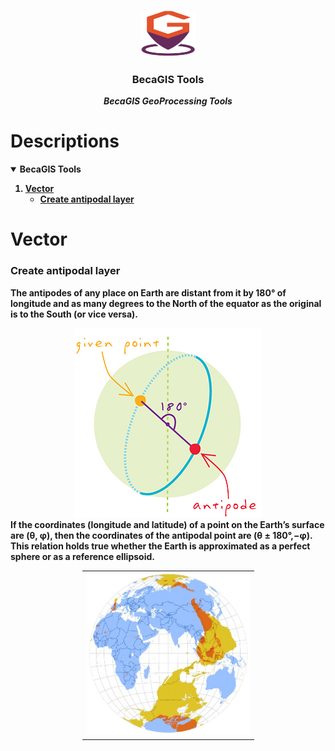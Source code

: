 <!-- PROJECT LOGO -->
<p align="center">
    <img src="images/becagistools_logo.png" alt="Logo" width="90" height="75">
  <h3 align="center">BecaGIS Tools</h3>
  <p align="center">
    <b><i>BecaGIS GeoProcessing Tools</i><b>
    <br />
  </p>
</p>

# Descriptions
<!-- TABLE OF CONTENTS -->
<details open="open">
  <summary>BecaGIS Tools</summary>
  <ol>
    <li>     
      <a href="#vector">Vector</a>     
      <ul>
        <li><a href="#create-antipodal-layer">Create antipodal layer</a></li>
      </ul>
  </ol>
</details>


# Vector

### Create antipodal layer

The antipodes of any place on Earth are distant from it by 180° of longitude and as many degrees to the North of the equator as the original is to the South (or vice versa).
<div align="center">
  <img src="images/tutorial/vect_antipode.png">
</div>
If the coordinates (longitude and latitude) of a point on the Earth’s surface are (θ, φ), then the coordinates of the antipodal point are (θ ± 180°,−φ). This relation holds true whether the Earth is approximated as a perfect sphere or as a reference ellipsoid.
<div align="center">
<table style="text-align: left; width: 275px;" border="0" cellpadding="0" cellspacing="0">
  <tbody>
    <tr>
      <td><img src="images/tutorial/vect_anipodal_layer.png"></td>
    </tr>
  </tbody>
</table>
</div>